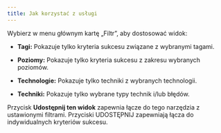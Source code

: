 ```yaml
---
title: Jak korzystać z usługi
---
```

Wybierz w menu głównym kartę „Filtr”, aby dostosować widok:

- **Tagi:** Pokazuje tylko kryteria sukcesu związane z wybranymi tagami.

- **Poziomy:** Pokazuje tylko kryteria sukcesu z zakresu wybranych poziomów.

- **Technologie:** Pokazuje tylko techniki z wybranych technologii.

- **Techniki:** Pokazuje tylko wybrane typy technik i/lub błędów.

Przycisk **Udostępnij ten widok** zapewnia łącze do tego narzędzia z ustawionymi filtrami. Przyciski UDOSTĘPNIJ zapewniają łącza do indywidualnych kryteriów sukcesu.
